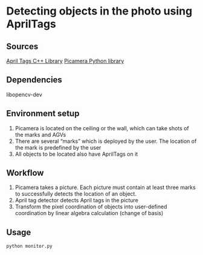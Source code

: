 # Detecting objects in the photo using AprilTags 

## Sources
  [April Tags C++ Library](http://people.csail.mit.edu/kaess/apriltags/)
  [Picamera Python library](https://www.raspberrypi.org/documentation/usage/camera/python/README.md)

## Dependencies
libopencv-dev

## Environment setup

1. Picamera is located on the ceiling or the wall, which can take shots of the marks and AGVs
2. There are several “marks” which is deployed by the user. The location of the mark is predefined by the user
3. All objects to be located also have AprilTags on it

## Workflow

1. Picamera takes a picture. Each picture must contain at least three marks to successfully detects the location of an object. 
2. April tag detector detects April tags in the picture
3. Transform the pixel coordination of objects into user-defined coordination by linear algebra calculation (change of basis)

## Usage

  ```shell
  python monitor.py
  ```
